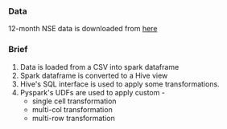 ### Data
12-month NSE data is downloaded from [here](https://finance.yahoo.com/quote/%5ENSEI/history/)

### Brief
1. Data is loaded from a CSV into spark dataframe
2. Spark dataframe is converted to a Hive view
3. Hive's SQL interface is used to apply some transformations.
4. Pyspark's UDFs are used to apply custom -
    - single cell transformation
    - multi-col transformation
    - multi-row transformation